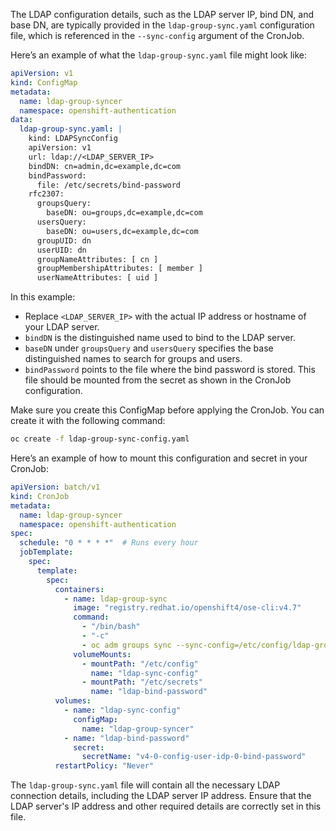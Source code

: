 The LDAP configuration details, such as the LDAP server IP, bind DN, and base DN, are typically provided in the `ldap-group-sync.yaml` configuration file, which is referenced in the `--sync-config` argument of the CronJob.

Here’s an example of what the `ldap-group-sync.yaml` file might look like:

```yaml
apiVersion: v1
kind: ConfigMap
metadata:
  name: ldap-group-syncer
  namespace: openshift-authentication
data:
  ldap-group-sync.yaml: |
    kind: LDAPSyncConfig
    apiVersion: v1
    url: ldap://<LDAP_SERVER_IP>
    bindDN: cn=admin,dc=example,dc=com
    bindPassword:
      file: /etc/secrets/bind-password
    rfc2307:
      groupsQuery:
        baseDN: ou=groups,dc=example,dc=com
      usersQuery:
        baseDN: ou=users,dc=example,dc=com
      groupUID: dn
      userUID: dn
      groupNameAttributes: [ cn ]
      groupMembershipAttributes: [ member ]
      userNameAttributes: [ uid ]
```

In this example:

- Replace `<LDAP_SERVER_IP>` with the actual IP address or hostname of your LDAP server.
- `bindDN` is the distinguished name used to bind to the LDAP server.
- `baseDN` under `groupsQuery` and `usersQuery` specifies the base distinguished names to search for groups and users.
- `bindPassword` points to the file where the bind password is stored. This file should be mounted from the secret as shown in the CronJob configuration.

Make sure you create this ConfigMap before applying the CronJob. You can create it with the following command:

```sh
oc create -f ldap-group-sync-config.yaml
```

Here’s an example of how to mount this configuration and secret in your CronJob:

```yaml
apiVersion: batch/v1
kind: CronJob
metadata:
  name: ldap-group-syncer
  namespace: openshift-authentication
spec:
  schedule: "0 * * * *"  # Runs every hour
  jobTemplate:
    spec:
      template:
        spec:
          containers:
            - name: ldap-group-sync
              image: "registry.redhat.io/openshift4/ose-cli:v4.7"
              command:
                - "/bin/bash"
                - "-c"
                - oc adm groups sync --sync-config=/etc/config/ldap-group-sync.yaml --confirm
              volumeMounts:
                - mountPath: "/etc/config"
                  name: "ldap-sync-config"
                - mountPath: "/etc/secrets"
                  name: "ldap-bind-password"
          volumes:
            - name: "ldap-sync-config"
              configMap:
                name: "ldap-group-syncer"
            - name: "ldap-bind-password"
              secret:
                secretName: "v4-0-config-user-idp-0-bind-password"
          restartPolicy: "Never"
```

The `ldap-group-sync.yaml` file will contain all the necessary LDAP connection details, including the LDAP server IP address. Ensure that the LDAP server's IP address and other required details are correctly set in this file.